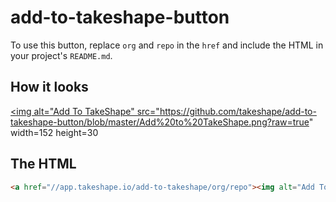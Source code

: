# add-to-takeshape-button

To use this button, replace `org` and `repo` in the `href` and include the HTML in your project's `README.md`.

## How it looks

<a href="//app.takeshape.io/add-to-takeshape/org/repo"><img alt="Add To TakeShape" src="https://github.com/takeshape/add-to-takeshape-button/blob/master/Add%20to%20TakeShape.png?raw=true" width=152 height=30</a>

## The HTML

```html
<a href="//app.takeshape.io/add-to-takeshape/org/repo"><img alt="Add To TakeShape" src="https://github.com/takeshape/add-to-takeshape-button/blob/master/Add%20to%20TakeShape.png?raw=true" width=152 height=30"></a>
```
